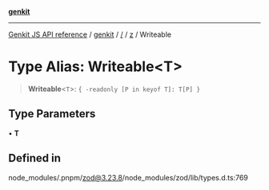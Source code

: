 [**genkit**](../../../README.md)

***

[Genkit JS API reference](../../../../README.md) / [genkit](../../../README.md) / [/](../../../README.md) / [z](../README.md) / Writeable

# Type Alias: Writeable\<T\>

> **Writeable**\<`T`\>: `{ -readonly [P in keyof T]: T[P] }`

## Type Parameters

• **T**

## Defined in

node\_modules/.pnpm/zod@3.23.8/node\_modules/zod/lib/types.d.ts:769
